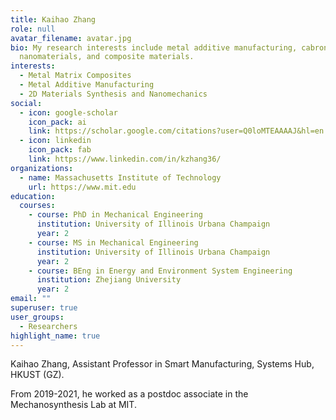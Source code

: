 ```yaml
---
title: Kaihao Zhang
role: null
avatar_filename: avatar.jpg
bio: My research interests include metal additive manufacturing, cabron
  nanomaterials, and composite materials.
interests:
  - Metal Matrix Composites
  - Metal Additive Manufacturing
  - 2D Materials Synthesis and Nanomechanics
social:
  - icon: google-scholar
    icon_pack: ai
    link: https://scholar.google.com/citations?user=Q0loMTEAAAAJ&hl=en
  - icon: linkedin
    icon_pack: fab
    link: https://www.linkedin.com/in/kzhang36/
organizations:
  - name: Massachusetts Institute of Technology
    url: https://www.mit.edu
education:
  courses:
    - course: PhD in Mechanical Engineering
      institution: University of Illinois Urbana Champaign
      year: 2
    - course: MS in Mechanical Engineering
      institution: University of Illinois Urbana Champaign
      year: 2
    - course: BEng in Energy and Environment System Engineering
      institution: Zhejiang University
      year: 2
email: ""
superuser: true
user_groups:
  - Researchers
highlight_name: true
---
```

Kaihao Zhang, Assistant Professor in Smart Manufacturing, Systems Hub, HKUST (GZ). 

From 2019-2021, he worked as a postdoc associate in the Mechanosynthesis Lab at MIT.